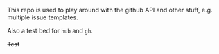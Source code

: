 This repo is used to play around with the github API and other stuff, e.g. multiple issue templates.

Also a test bed for `hub` and `gh`.

~~Test~~
